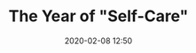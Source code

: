 ---
layout: post
title: The Year of "Self-Care"
date: 2020-02-08 12:50
published: false
header_feature_image:
caption:
tags:    # use [tag1,tag2]
---